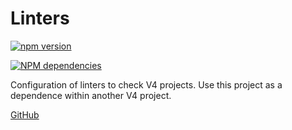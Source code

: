 # Linters

[![npm version](https://badge.fury.io/js/%40v4fire%2Flinters.svg)](https://badge.fury.io/js/%40v4fire%2Flinters)

[![NPM dependencies](http://img.shields.io/david/v4fire/linters.svg?style=flat)](https://david-dm.org/v4fire/linters)

Configuration of linters to check V4 projects. Use this project as a dependence within another V4 project.

[GitHub](https://github.com/V4Fire/Linters)
